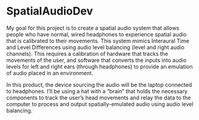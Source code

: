 # SpatialAudioDev
My goal for this project is to create a spatial audio system that allows people who have normal, wired headphones to experience spatial audio that is calibrated to their movements. This system mimics Interaural Time and Level Differences using audio level balancing (level and right audio channels). This requires a calibration of hardware that tracks the movements of the user, and software that converts the inputs into audio levels for left and right ears (through headphones) to provide an emulation of audio placed in an environment. 

In this product, the device sourcing the audio will be the laptop connected to headphones. I’ll be using a hat with a “brain” that holds the necessary components to track the user’s head movements and relay the data to the computer to process and output spatially-emulated audio using audio level balancing.
